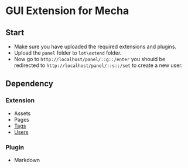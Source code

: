 GUI Extension for Mecha
=======================

Start
-----

 - Make sure you have uploaded the required extensions and plugins.
 - Upload the `panel` folder to `lot\extend` folder.
 - Now go to `http://localhost/panel/::g::/enter` you should be redirected to `http://localhost/panel/::s::/set` to create a new user.

Dependency
----------

### Extension

 - Assets
 - Pages
 - [Tags](https://github.com/mecha-cms/extend.tag)
 - [Users](https://github.com/mecha-cms/extend.user)

### Plugin

 - Markdown